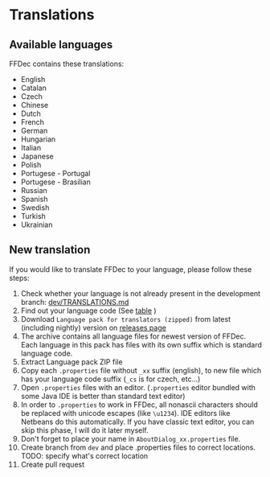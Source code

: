 # Translations

## Available languages
 FFDec contains these translations:
 - English
 - Catalan
 - Czech
 - Chinese
 - Dutch
 - French
 - German
 - Hungarian
 - Italian
 - Japanese
 - Polish
 - Portugese - Portugal
 - Portugese - Brasilian
 - Russian
 - Spanish
 - Swedish
 - Turkish
 - Ukrainian

## New translation
If you would like to translate FFDec to your language, please follow these steps:

1. Check whether your language is not already present in the development branch:
[dev/TRANSLATIONS.md](https://github.com/jindrapetrik/jpexs-decompiler/blob/dev/TRANSLATIONS.md)
2. Find out your language code (See [table](http://www.loc.gov/standards/iso639-2/php/code_list.php) )
4. Download `Language pack for translators (zipped)` from latest (including nightly) version on [releases page](https://github.com/jindrapetrik/jpexs-decompiler/releases)
5. The archive contains all language files for newest version of FFDec. Each language in this pack has files with its own suffix which is standard language code.
6. Extract Language pack ZIP file
7. Copy each `.properties` file without `_xx` suffix (english), to new file which has your language code suffix (`_cs` is for czech, etc...)
8. Open `.properties` files with an editor. (`.properties` editor bundled with some Java IDE is better than standard text editor)
9. In order to `.properties` to work in FFDec, all nonascii characters should be replaced with unicode escapes (like `\u1234`). IDE editors like Netbeans do this automatically. If you have classic text editor, you can skip this phase, I will do it later myself.
10. Don't forget to place your name in `AboutDialog_xx.properties` file.
11. Create branch from `dev` and place .properties files to correct locations. TODO: specify what's correct location
12. Create pull request
